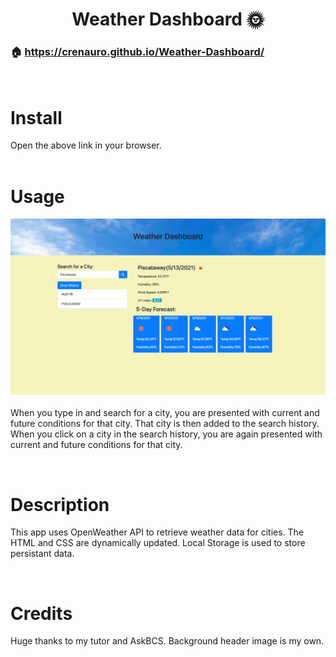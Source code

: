 <h1 align="center">Weather Dashboard 🌞</h1>

### 🏠 https://crenauro.github.io/Weather-Dashboard/

<br/>

# Install

Open the above link in your browser.
<br/>
<br/>

# Usage

![01](./assets/01.png)
<br/>
<br/>
When you type in and search for a city, you are presented with current and future conditions for that city. That city is then added to the
search history. When you click on a city in the search history, you are again presented with current and future conditions for that city.

<br/>

# Description

This app uses OpenWeather API to retrieve weather data for cities. The HTML and CSS are dynamically updated. Local Storage is used to store persistant data.

<br/>

# Credits

Huge thanks to my tutor and AskBCS. Background header image is my own.
